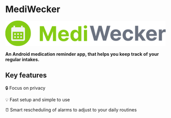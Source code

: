 # MediWecker

![MediWecker logo](./assets/logo.png) 

**An Android medication reminder app, that helps you keep track of your regular intakes.**

## Key features

:lock: Focus on privacy

:bulb: Fast setup and simple to use

:alarm_clock: Smart rescheduling of alarms to adjust to your daily routines
